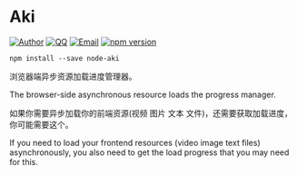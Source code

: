 # Aki

[![Author](https://img.shields.io/badge/author-EYHN-blue.svg?style=flat-square)](https://delusion.coding.me)
[![QQ](https://img.shields.io/badge/QQ-1106996185-blue.svg?style=flat-square)](http://wpa.qq.com/msgrd?v=3&uin=&site=qq&menu=yes)
[![Email](https://img.shields.io/badge/Emali%20me-cneyhn@gmail.com-green.svg?style=flat-square)]()
[![npm version](https://badge.fury.io/js/node-aki.svg)](https://badge.fury.io/js/node-aki)

```
npm install --save node-aki
```

浏览器端异步资源加载进度管理器。

The browser-side asynchronous resource loads the progress manager.

如果你需要异步加载你的前端资源(视频 图片 文本 文件)，还需要获取加载进度，你可能需要这个。

If you need to load your frontend resources (video image text files) asynchronously, you also need to get the load progress that you may need for this.
